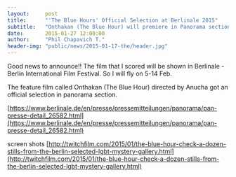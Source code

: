 ```yaml
---
layout:     post
title:      "'The Blue Hours' Official Selection at Berlinale 2015"
subtitle:   "Onthakan (The Blue Hour) will premiere in Panorama section"
date:       2015-01-27 12:00:00
author:     "Phil Chapavich T."
header-img: "public/news/2015-01-17-the/header.jpg"
---
```


Good news to announce!! The film that I scored will be shown in Berlinale - Berlin International Film Festival. So I will fly on 5-14 Feb.

The feature film called Onthakan (The Blue Hour) directed by Anucha got an official selection in panorama section.

[https://www.berlinale.de/en/presse/pressemitteilungen/panorama/pan-presse-detail_26582.html](https://www.berlinale.de/en/presse/pressemitteilungen/panorama/pan-presse-detail_26582.html)

screen shots&nbsp;[http://twitchfilm.com/2015/01/the-blue-hour-check-a-dozen-stills-from-the-berlin-selected-lgbt-mystery-gallery.html](http://twitchfilm.com/2015/01/the-blue-hour-check-a-dozen-stills-from-the-berlin-selected-lgbt-mystery-gallery.html)
